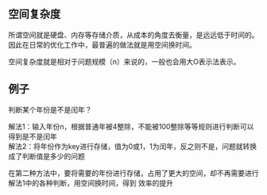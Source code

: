 ## 空间复杂度
所谓空间就是硬盘、内存等存储介质，从成本的角度去衡量，是远远低于时间的。
因此在日常的优化工作中，最普遍的做法就是用空间换时间。

空间复杂度就是相对于问题规模（n）来说的，一般也会用大O表示法表示。

## 例子
判断某个年份是不是闰年？  

解法1：输入年份n，根据普通年被4整除，不能被100整除等等规则进行判断可以得到是不是闰年  
解法2：将年份作为key进行存储，值为0或1，1为闰年，反之则不是，问题就转换成了判断值是多少的问题

在第二种方法中，要将需要的年份进行存储，占用了更大的空间，却不再需要进行解法1中的各种判断，用空间换时间，得到
效率的提升
